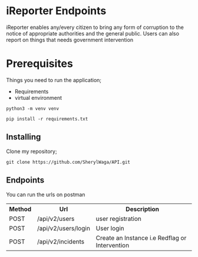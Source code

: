 # iReporter Endpoints
iReporter enables any/every citizen to bring any form of corruption to the notice of appropriate authorities and the general public. Users can also report on things that needs government intervention

# Prerequisites
Things you need to run the application;
* Requirements
* virtual environment

` python3 -m venv venv `

` pip install -r requirements.txt `

## Installing
Clone my repository;

` git clone https://github.com/SherylWaga/API.git  `



## Endpoints

You can run the urls on postman
<table >
<th>Method</th>
<th>Url</th>
<th>Description</th>
    <tr>
        <td>POST</td>
        <td>/api/v2/users </td>
        <td>user registration </td>
    </tr>
     <tr>
        <td>POST</td>
         <td>/api/v2/users/login</td>
        <td>User login</td>
    </tr>
    <tr>
        <td>POST</td>
         <td>/api/v2/incidents </td>
        <td>Create an Instance i.e Redflag or Intervention</td>
    </tr>
   
</table>